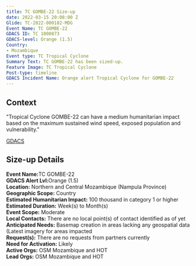 ```yaml
---
title: TC GOMBE-22 Size-up
date: 2022-03-15 20:08:00 Z
Glide: TC-2022-000182-MDG
Event Name: TC GOMBE-22
GDACS ID: TC 1000873
GDACS-level: Orange (1.5)
Country:
- Mozambique
Event type: TC Tropical Cyclone
Summary Text: TC GOMBE-22 has been sized-up.
Feature Image: TC Tropical Cyclone
Post-type: timeline
GDACS Incident Name: Orange alert Tropical Cyclone for GOMBE-22
---
```


<h2>Context</h2>

"Tropical Cyclone GOMBE-22 can have a medium humanitarian impact based on the maximum sustained wind speed, exposed population and vulnerability."

<a href="https://www.gdacs.org/report.aspx?eventtype=TC&eventid=1000873" target="_blank">GDACS</a>

<h2>Size-up Details</h2>

<strong>Event Name:</strong>TC GOMBE-22<br>
<strong>GDACS Alert Lvl:</strong>Orange (1.5)<br>
<strong>Location:</strong> Northern and Central Mozambique (Nampula Province)<br>
<strong>Geographic Scope:</strong> Country<br>
<strong>Estimated Humanitarian Impact:</strong> 100 thousand in category 1 or higher<br>
<strong>Estimated Duration:</strong> Week(s) to Month(s)<br>
<strong>Event Scope:</strong> Moderate<br>
<strong>Local Contacts:</strong> There are no local point(s) of contact identified as of yet<br>
<strong>Anticipated Needs:</strong> Basemap creation in areas lacking any geospatial data (Latest imagery for areas impacted<br>
<strong>Request(s):</strong> There are no requests from partners currently<br>
<strong>Need for Activation:</strong> Likely<br>
<strong>Active Orgs:</strong> OSM Mozambique and HOT  <br>
<strong>Lead Orgs:</strong> OSM Mozambique and HOT <br>
